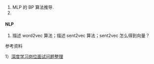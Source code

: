 1. MLP 的 BP 算法推导.
2. 

#### NLP

1. 描述 word2vec 算法；描述 sent2vec 算法；sent2vec 怎么得到向量？


参考资料

1）[深度学习岗位面试问题整理](https://zhuanlan.zhihu.com/p/25005808)